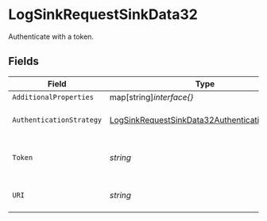 # LogSinkRequestSinkData32

Authenticate with a token.


## Fields

| Field                                                                                                                   | Type                                                                                                                    | Required                                                                                                                | Description                                                                                                             | Example                                                                                                                 |
| ----------------------------------------------------------------------------------------------------------------------- | ----------------------------------------------------------------------------------------------------------------------- | ----------------------------------------------------------------------------------------------------------------------- | ----------------------------------------------------------------------------------------------------------------------- | ----------------------------------------------------------------------------------------------------------------------- |
| `AdditionalProperties`                                                                                                  | map[string]*interface{}*                                                                                                | :heavy_minus_sign:                                                                                                      | N/A                                                                                                                     |                                                                                                                         |
| `AuthenticationStrategy`                                                                                                | [LogSinkRequestSinkData32AuthenticationStrategy](../../models/shared/logsinkrequestsinkdata32authenticationstrategy.md) | :heavy_check_mark:                                                                                                      | The authentication strategy.                                                                                            | token                                                                                                                   |
| `Token`                                                                                                                 | *string*                                                                                                                | :heavy_check_mark:                                                                                                      | The HTTP Token for the Papertrail log destination.                                                                      | 123abcdefghijklmnopqrstuvwxy                                                                                            |
| `URI`                                                                                                                   | *string*                                                                                                                | :heavy_check_mark:                                                                                                      | The uri for the Papertrail log destination.                                                                             | https://logs.collector.solarwinds.com/v1/log                                                                            |